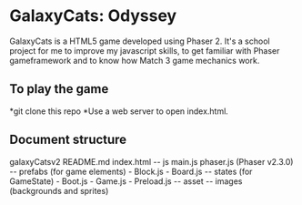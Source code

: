 # GalaxyCats: Odyssey

GalaxyCats is a HTML5 game developed using Phaser 2.
It's a school project for me to improve my javascript skills, to get familiar with Phaser gameframework and to know how Match 3 game mechanics work.

## To play the game
*git clone this repo
*Use a web server to open index.html.


## Document structure

galaxyCatsv2
  README.md
  index.html
  -- js
        main.js
        phaser.js          (Phaser v2.3.0)
       -- prefabs   (for game elements)
            - Block.js
            - Board.js
       -- states    (for GameState)
            - Boot.js
            - Game.js
            - Preload.js
  -- asset
       -- images    (backgrounds and sprites)

